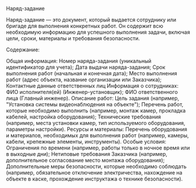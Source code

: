 Наряд-задание

Наряд-задание — это документ, который выдается сотруднику или бригаде для выполнения конкретных работ. Он содержит всю необходимую информацию для успешного выполнения задачи, включая цели, сроки, материалы и требования безопасности.

Содержание:

Общая информация:
Номер наряда-задания (уникальный идентификатор для учета);
Дата выдачи наряда-задания;
Срок выполнения работ (начальная и конечная дата);
Место выполнения работ (адрес объекта, название организации или Заказчика);
Контактные данные ответственных лиц
Информация о сотрудниках:
ФИО исполнителя(ей) (Инженер-установщик);
ФИО ответственного лица (Главный инженер).
Описание работ:
Цель задания (например, "Установка системы видеонаблюдения на объекте");
Перечень работ, которые необходимо выполнить (например, монтаж камер, прокладка кабелей, настройка оборудования);
Технические требования (например, места установки камер, тип используемого оборудования, параметры настройки).
Ресурсы и материалы:
Перечень оборудования и материалов, необходимых для выполнения работ (например, камеры, кабели, крепежные элементы, инструменты).
Особые условия:
Ограничения по времени (например, работы только в ночное время или в выходные дни);
Нетиповые требования Заказчика (например, дополнительное согласование место монтажа оборудования);
Дополнительные меры безопасности, которые необходимо соблюдать (например, обязательное отключение электричества, нахождение на объекте в каске, прохождение инструктажа о технике безопасности).
